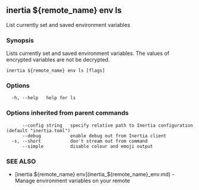 ## inertia ${remote_name} env ls

List currently set and saved environment variables

### Synopsis

Lists currently set and saved environment variables. The values of encrypted
variables are not be decrypted.

```
inertia ${remote_name} env ls [flags]
```

### Options

```
  -h, --help   help for ls
```

### Options inherited from parent commands

```
      --config string   specify relative path to Inertia configuration (default "inertia.toml")
      --debug           enable debug out from Inertia client
  -s, --short           don't stream out from command
      --simple          disable colour and emoji output
```

### SEE ALSO

* [inertia ${remote_name} env](inertia_${remote_name}_env.md)	 - Manage environment variables on your remote

